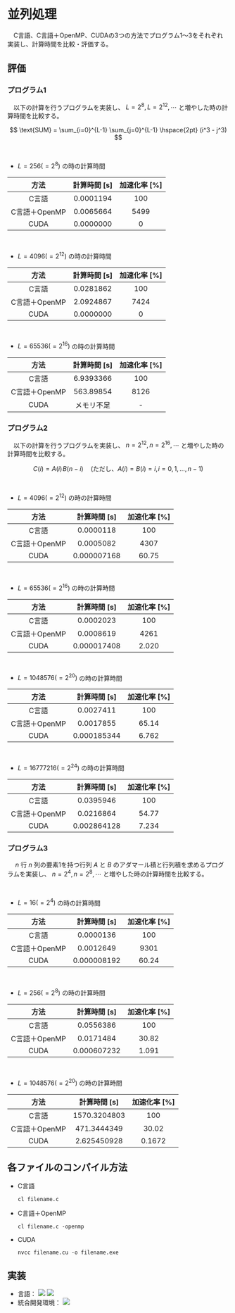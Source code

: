 # 並列処理
　C言語、C言語＋OpenMP、CUDAの3つの方法でプログラム1～3をそれぞれ実装し、計算時間を比較・評価する。

## 評価
### プログラム1
　以下の計算を行うプログラムを実装し、 $L=2^8, L=2^{12}, \cdots$ と増やした時の計算時間を比較する。

$$ \text{SUM} = \sum_{i=0}^{L-1} \sum_{j=0}^{L-1} \hspace{2pt} (i^3 - j^3) $$

<br>

- $L=256(=2^8)$ の時の計算時間

| 方法 | 計算時間 [s] | 加速化率 [%] |
|:---:|:---:|:---:|
| C言語 | 0.0001194 | 100 |
| C言語＋OpenMP | 0.0065664 | 5499 |
| CUDA | 0.0000000 | 0 |

<br>

- $L=4096(=2^{12})$ の時の計算時間

| 方法 | 計算時間 [s] | 加速化率 [%] |
|:---:|:---:|:---:|
| C言語 | 0.0281862 | 100 |
| C言語＋OpenMP | 2.0924867 | 7424 |
| CUDA | 0.0000000 | 0 |

<br>

- $L=65536(=2^{16})$ の時の計算時間

| 方法 | 計算時間 [s] | 加速化率 [%] |
|:---:|:---:|:---:|
| C言語 | 6.9393366 | 100 |
| C言語＋OpenMP | 563.89854 | 8126 |
| CUDA | メモリ不足 | - |

### プログラム2
　以下の計算を行うプログラムを実装し、 $n=2^{12}, n=2^{16}, \cdots$ と増やした時の計算時間を比較する。

$$ C(i) = A(i) \hspace{1pt} B(n - i) \quad (\text{ただし、}A(i) = B(i) = i, \hspace{1pt} i = 0, 1, \ldots, n - 1) $$

<br>

- $L=4096(=2^{12})$ の時の計算時間

| 方法 | 計算時間 [s] | 加速化率 [%] |
|:---:|:---:|:---:|
| C言語 | 0.0000118 | 100 |
| C言語＋OpenMP | 0.0005082 | 4307 |
| CUDA | 0.000007168 | 60.75 |

<br>

- $L=65536(=2^{16})$ の時の計算時間

| 方法 | 計算時間 [s] | 加速化率 [%] |
|:---:|:---:|:---:|
| C言語 | 0.0002023 | 100 |
| C言語＋OpenMP | 0.0008619 | 4261 |
| CUDA | 0.000017408 | 2.020 |

<br>

- $L=1048576(=2^{20})$ の時の計算時間

| 方法 | 計算時間 [s] | 加速化率 [%] |
|:---:|:---:|:---:|
| C言語 | 0.0027411 | 100 |
| C言語＋OpenMP | 0.0017855 | 65.14 |
| CUDA | 0.000185344 | 6.762 |

<br>

- $L=16777216(=2^{24})$ の時の計算時間

| 方法 | 計算時間 [s] | 加速化率 [%] |
|:---:|:---:|:---:|
| C言語 | 0.0395946 | 100 |
| C言語＋OpenMP | 0.0216864 | 54.77 |
| CUDA | 0.002864128 | 7.234 |

### プログラム3
　 $n$ 行 $n$ 列の要素1を持つ行列 $A$ と $B$ のアダマール積と行列積を求めるプログラムを実装し、 $n=2^4, n=2^8, \cdots$ と増やした時の計算時間を比較する。

<br>

- $L=16(=2^{4})$ の時の計算時間

| 方法 | 計算時間 [s] | 加速化率 [%] |
|:---:|:---:|:---:|
| C言語 | 0.0000136 | 100 |
| C言語＋OpenMP | 0.0012649 | 9301 |
| CUDA | 0.000008192 | 60.24 |

<br>

- $L=256(=2^{8})$ の時の計算時間

| 方法 | 計算時間 [s] | 加速化率 [%] |
|:---:|:---:|:---:|
| C言語 | 0.0556386 | 100 |
| C言語＋OpenMP | 0.0171484 | 30.82 |
| CUDA | 0.000607232 | 1.091 |

<br>

- $L=1048576(=2^{20})$ の時の計算時間

| 方法 | 計算時間 [s] | 加速化率 [%] |
|:---:|:---:|:---:|
| C言語 | 1570.3204803 | 100 |
| C言語＋OpenMP | 471.3444349 | 30.02 |
| CUDA | 2.625450928 | 0.1672 |


## 各ファイルのコンパイル方法
- C言語
  ```
  cl filename.c
  ```
- C言語＋OpenMP
  ```
  cl filename.c -openmp
  ```
- CUDA
  ```
  nvcc filename.cu -o filename.exe
  ```

## 実装
- 言語：
  <img src="https://img.shields.io/badge/-C%E8%A8%80%E8%AA%9E-A8B9CC.svg?logo=c&style=plastic">
  <img src="https://img.shields.io/badge/-CUDA-76B900.svg?logo=nvidia&style=plastic">
- 統合開発環境：
  <img src="https://img.shields.io/badge/-Visual%20Studio-5C2D91.svg?logo=visualstudio&style=plastic">
